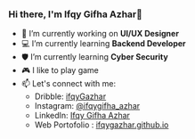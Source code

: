 ### Hi there, I'm Ifqy Gifha Azhar👋

- 🎨 I’m currently working on **UI/UX Designer**
- 💻 I’m currently learning **Backend Developer**
- 🛡️ I’m currently learning **Cyber Security**
- 🎮 I like to play game
- 📫 Let's connect with me:
  - Dribble: [ifqyGazhar](https://dribbble.com/ifqyGazhar)
  - Instagram: [@ifqygifha_azhar](https://www.instagram.com/ifqygifha_azhar)
  - LinkedIn: [Ifqy Gifha Azhar](https://www.linkedin.com/in/ifqygazhar/)
  - Web Portofolio : [ifqygazhar.github.io](https://ifqygazhar.github.io/)
